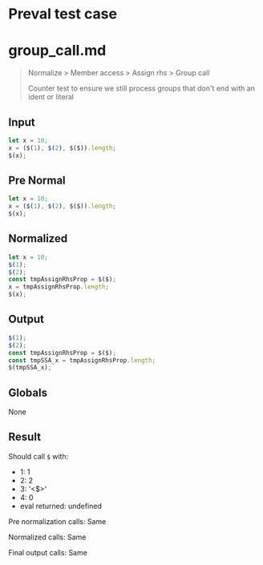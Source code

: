 # Preval test case

# group_call.md

> Normalize > Member access > Assign rhs > Group call
>
> Counter test to ensure we still process groups that don't end with an ident or literal

## Input

`````js filename=intro
let x = 10;
x = ($(1), $(2), $($)).length;
$(x);
`````

## Pre Normal

`````js filename=intro
let x = 10;
x = ($(1), $(2), $($)).length;
$(x);
`````

## Normalized

`````js filename=intro
let x = 10;
$(1);
$(2);
const tmpAssignRhsProp = $($);
x = tmpAssignRhsProp.length;
$(x);
`````

## Output

`````js filename=intro
$(1);
$(2);
const tmpAssignRhsProp = $($);
const tmpSSA_x = tmpAssignRhsProp.length;
$(tmpSSA_x);
`````

## Globals

None

## Result

Should call `$` with:
 - 1: 1
 - 2: 2
 - 3: '<$>'
 - 4: 0
 - eval returned: undefined

Pre normalization calls: Same

Normalized calls: Same

Final output calls: Same
